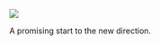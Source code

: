 ![](https://db-feed.s3.amazonaws.com/legacy/Screen_Shot_2017-06-09_at_7_37_06_PM-1497053893814.png)

A promising start to the new direction.
